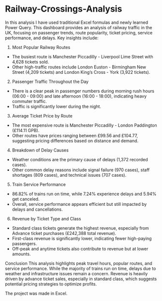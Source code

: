 # Railway-Crossings-Analysis

In this analysis I have used traditional Excel formulas and newly learned Power Query.
This dashboard provides an analysis of railway traffic in the UK, focusing on passenger trends, route popularity, ticket pricing, service performance, and delays. Key insights include:

1. Most Popular Railway Routes
- The busiest route is Manchester Piccadilly - Liverpool Lime Street with 4,628 tickets sold.
- Other high-traffic routes include London Euston - Birmingham New Street (4,209 tickets) and London King’s Cross - York (3,922 tickets).

2. Passenger Traffic Throughout the Day
- There is a clear peak in passenger numbers during morning rush hours (06:00 - 09:00) and late afternoon (16:00 - 18:00), indicating heavy commuter traffic.
- Traffic is significantly lower during the night.

3. Average Ticket Price by Route
- The most expensive route is Manchester Piccadilly - London Paddington (£114.11 GPB).
- Other routes have prices ranging between £99.56 and £104.77, suggesting pricing differences based on distance and demand.

4. Breakdown of Delay Causes
- Weather conditions are the primary cause of delays (1,372 recorded cases).
- Other common delay reasons include signal failure (970 cases), staff shortages (809 cases), and technical issues (707 cases).

5. Train Service Performance
- 86.82% of trains run on time, while 7.24% experience delays and 5.94% get canceled.
- Overall, service performance appears efficient but still impacted by delays and cancellations.

6. Revenue by Ticket Type and Class
- Standard class tickets generate the highest revenue, especially from Advance ticket purchases (£242,388 total revenue).
- First-class revenue is significantly lower, indicating fewer high-paying passengers.
- Off-peak and anytime tickets also contribute to revenue but at lower amounts.


Conclusion
This analysis highlights peak travel hours, popular routes, and service performance. While the majority of trains run on time, delays due to weather and infrastructure issues remain a concern. Revenue is heavily driven by advance ticket sales, especially in standard class, which suggests potential pricing strategies to optimize profits.

The project was made in Excel.
